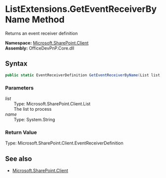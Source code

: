 # ListExtensions.GetEventReceiverByName Method  
Returns an event receiver definition  

**Namespace:** [Microsoft.SharePoint.Client](Microsoft.SharePoint.Client.md)  
**Assembly:** OfficeDevPnP.Core.dll  
## Syntax
```C#
public static EventReceiverDefinition GetEventReceiverByName(List list, String name)
```
### Parameters
*list*  
&emsp;&emsp;Type: Microsoft.SharePoint.Client.List  
&emsp;&emsp;The list to process  
*name*  
&emsp;&emsp;Type: System.String  
### Return Value
Type: Microsoft.SharePoint.Client.EventReceiverDefinition  


## See also
- [Microsoft.SharePoint.Client](Microsoft.SharePoint.Client.md)
